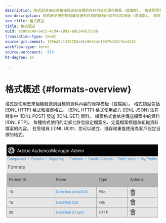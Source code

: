 ```yaml
---
description: 格式是使用宏來組織發送到目標的資料內容的保存模板（或檔案）。 格式類型包括HTTP格式和檔案格式。 HTTP格式會使用POST或GET方法，在JSON物件中傳送資料。 檔案格式會透過FTP傳送檔案中的資料。 每種格式使用的宏都允許您設定檔案名、定義檔案標題和組織資料檔案的內容。 在管理員UI中，您可以在為客戶設定目標時建立、儲存和重複使用格式。
seo-description: 格式是使用宏來組織發送到目標的資料內容的保存模板（或檔案）。 格式類型包括HTTP格式和檔案格式。 HTTP格式會使用POST或GET方法，在JSON物件中傳送資料。 檔案格式會透過FTP傳送檔案中的資料。 每種格式使用的宏都允許您設定檔案名、定義檔案標題和組織資料檔案的內容。 在管理員UI中，您可以在為客戶設定目標時建立、儲存和重複使用格式。
seo-title: 格式概述
title: 格式概述
uuid: ec80ac49-6ec5-4cd4-a881-a05240675c00
translation-type: tm+mt
source-git-commit: 190ba5c1215782e46c8e544c10679d451fbed134
workflow-type: tm+mt
source-wordcount: '272'
ht-degree: 2%

---
```



# 格式概述 {#formats-overview}

格式是使用宏來組織發送到目標的資料內容的保存模板（或檔案）。 格式類型包括 [!DNL HTTP] 格式和檔案格式。 [!DNL HTTP] 格式使用或方 [!DNL JSON] 法在對象中 [!DNL POST] 發送 [!DNL GET] 資料。 檔案格式會依序傳送檔案中的資料 [!DNL FTP]。 每種格式使用的宏都允許您設定檔案名、定義檔案標題和組織資料檔案的內容。 在管理員 [!DNL UI]中，您可以建立、儲存和重複使用為客戶設定目標的格式。

![](assets/formats.png)